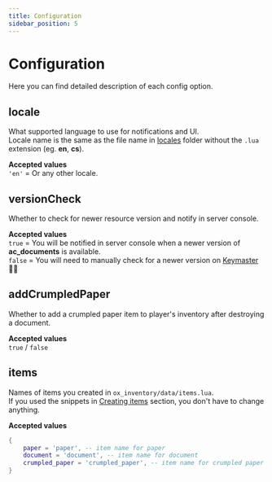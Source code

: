 ```yaml
---
title: Configuration
sidebar_position: 5
---
```


# Configuration

Here you can find detailed description of each config option.  

## locale
What supported language to use for notifications and UI.  
Locale name is the same as the file name in [locales](https://github.com/acscripts/ac_radio/tree/main/locales) folder without the `.lua` extension (eg. **en**, **cs**).  

**Accepted values**  
`'en'` = Or any other locale.



## versionCheck
Whether to check for newer resource version and notify in server console.

**Accepted values**  
`true` = You will be notified in server console when a newer version of **ac_documents** is available.  
`false` = You will need to manually check for a newer version on [Keymaster](https://keymaster.fivem.net/asset-grants) 👎🏽



## addCrumpledPaper
Whether to add a crumpled paper item to player's inventory after destroying a document.

**Accepted values**  
`true` / `false`



## items
Names of items you created in `ox_inventory/data/items.lua`.  
If you used the snippets in [Creating items](./#creating-items) section, you don't have to change anything.

**Accepted values**  
```lua
{
    paper = 'paper', -- item name for paper
    document = 'document', -- item name for document
    crumpled_paper = 'crumpled_paper', -- item name for crumpled paper
}
```
